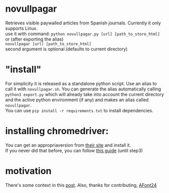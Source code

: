 # novullpagar
Retrieves visible paywalled articles from Spanish journals. Currently it only supports Linux.  
use it with command: `python novullpagar.py [url] [path_to_store_html]`  
or (after exporting the alias)  
`novullpagar [url] [path_to_store_html]`  
second argument is optional (defaults to current directory)  

# "install"
For simplicity it is released as a standalone python script. Use an alias to call it with `novullpagar.sh`.
You can generate the alias automatically calling `python3 export.py` which will already take into account the current directory and the active python environment (if any) and makes an alias called `novullpagar`.  
You can use `pip install -r requirements.txt` to install dependencies.

# installing chromedriver:
You can get an appropriaversion from [their site](https://sites.google.com/a/chromium.org/chromedriver/downloads) and install it.  
If you never did that before, you can follow [this guide](https://tecadmin.net/setup-selenium-chromedriver-on-ubuntu/) (until step3)

# motivation
There's some context in this [post](https://pastorjordi.github.io/blog/2021/spanish_paywalled_articles/). Also, thanks for contributing, [AFont24](https://github.com/AFont24)